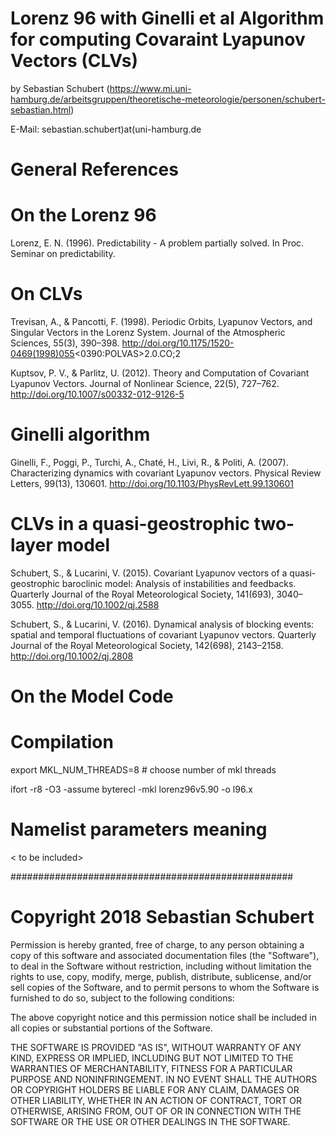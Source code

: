 # Lorenz 96 with Ginelli et al Algorithm for computing Covaraint Lyapunov Vectors (CLVs)
by Sebastian Schubert (https://www.mi.uni-hamburg.de/arbeitsgruppen/theoretische-meteorologie/personen/schubert-sebastian.html)

E-Mail: sebastian.schubert)at(uni-hamburg.de

# General References #
# On the Lorenz 96 

Lorenz, E. N. (1996). Predictability - A problem partially solved. In Proc. Seminar on predictability.

# On CLVs

Trevisan, A., & Pancotti, F. (1998). Periodic Orbits, Lyapunov Vectors, and Singular Vectors in the Lorenz System. Journal of the Atmospheric Sciences, 55(3), 390–398. http://doi.org/10.1175/1520-0469(1998)055<0390:POLVAS>2.0.CO;2

Kuptsov, P. V., & Parlitz, U. (2012). Theory and Computation of Covariant Lyapunov Vectors. Journal of Nonlinear Science, 22(5), 727–762. http://doi.org/10.1007/s00332-012-9126-5

# Ginelli algorithm

Ginelli, F., Poggi, P., Turchi, A., Chaté, H., Livi, R., & Politi, A. (2007). Characterizing dynamics with covariant Lyapunov vectors. Physical Review Letters, 99(13), 130601. http://doi.org/10.1103/PhysRevLett.99.130601

# CLVs in a quasi-geostrophic two-layer model

Schubert, S., & Lucarini, V. (2015). Covariant Lyapunov vectors of a quasi-geostrophic baroclinic model: Analysis of instabilities and feedbacks. Quarterly Journal of the Royal Meteorological Society, 141(693), 3040–3055. http://doi.org/10.1002/qj.2588

Schubert, S., & Lucarini, V. (2016). Dynamical analysis of blocking events: spatial and temporal fluctuations of covariant Lyapunov vectors. Quarterly Journal of the Royal Meteorological Society, 142(698), 2143–2158. http://doi.org/10.1002/qj.2808

# On the Model Code

# Compilation

export MKL_NUM_THREADS=8 # choose number of mkl threads

ifort -r8 -O3 -assume byterecl -mkl lorenz96v5.90 -o l96.x

# Namelist parameters meaning

< to be included>


###################################################

# Copyright 2018 Sebastian Schubert

Permission is hereby granted, free of charge, to any person obtaining a copy of this software and associated documentation files (the "Software"), to deal in the Software without restriction, including without limitation the rights to use, copy, modify, merge, publish, distribute, sublicense, and/or sell copies of the Software, and to permit persons to whom the Software is furnished to do so, subject to the following conditions:

The above copyright notice and this permission notice shall be included in all copies or substantial portions of the Software.

THE SOFTWARE IS PROVIDED "AS IS", WITHOUT WARRANTY OF ANY KIND, EXPRESS OR IMPLIED, INCLUDING BUT NOT LIMITED TO THE WARRANTIES OF MERCHANTABILITY, FITNESS FOR A PARTICULAR PURPOSE AND NONINFRINGEMENT. IN NO EVENT SHALL THE AUTHORS OR COPYRIGHT HOLDERS BE LIABLE FOR ANY CLAIM, DAMAGES OR OTHER LIABILITY, WHETHER IN AN ACTION OF CONTRACT, TORT OR OTHERWISE, ARISING FROM, OUT OF OR IN CONNECTION WITH THE SOFTWARE OR THE USE OR OTHER DEALINGS IN THE SOFTWARE.

